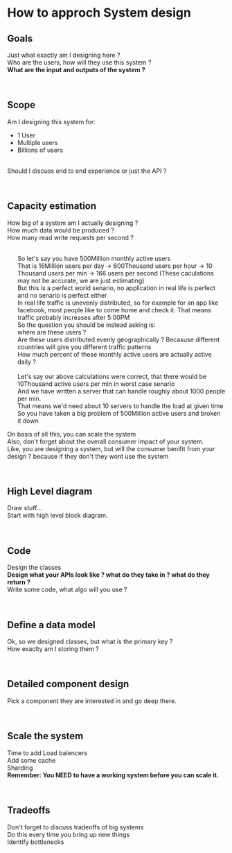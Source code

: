 <h1>How to approch System design</h1>

<h2>Goals</h2>
<p>
Just what exactly am I designing here ? </br>
Who are the users, how will they use this system ?</br>
<b>What are the input and outputs of the system ? </b></br>
</p>
</br>

<h2>Scope</h2>
<p>
Am I designing this system for: </br>
<ul>
<li> 1 User </li>
<li> Multiple users </li>
<li> Billions of users </li>
</ul>
</br>
Should I discuss end to end experience or just the API ? </br>
</p>
</br>

<h2>Capacity estimation</h2>
<p>
How big of a system am I actually designing ?</br>
How much data would be produced ? </br>
How many read write requests per second ? </br>
</br>
<ul>
<content>So let's say you have 500Million monthly active users</content></br>
<content> That is 16Million users per day -> 600Thousand users per hour -> 10 Thousand users per min -> 166 users per second (These caculations may not be accurate, we are just estimating)</content></br>
<content>But this is a perfect world senario, no application in real life is perfect and no senario is perfect either</content></br>
<content>In real life traffic is unevenly distributed, so for example for an app like facebook, most people like to come home and check it. That means traffic probably increases after 5:00PM</content></br>
<content>So the question you should be instead asking is: </content></br>
<content>where are these users ?</content></br>
<content>Are these users distributed evenly geographically ? Becasuse different countries will give you different traffic patterns</content></br>
<content>How much percent of these monthly active users are actually active daily ?</content></br></br>
<content> Let's say our above calculations were correct, that there would be 10Thousand active users per min in worst case senario</content></br>
<content>And we have written a server that can handle roughly about 1000 people per min.</content></br>
<content>That means we'd need about 10 servers to handle the load at given time</content></br>
<content> So you have taken a big problem of 500Million active users and broken it down </content></br>
</ul>
On basis of all this, you can scale the system</br>
Also, don't forget about the overall consumer impact of your system.</br>
Like, you are designing a system, but will the consumer benifit from your design ? because if they don't they wont use the system</br>
</p>
</br>

<h2>High Level diagram</h2>
<p>
Draw stuff... </br>
Start with high level block diagram.</br>
</p>
</br>

<h2>Code</h2>
<p>
Design the classes </br>
<b>Design what your APIs look like ? what do they take in ? what do they return ?</b> </br>
Write some code, what algo will you use ?</br>
</p>
</br>

<h2>Define a data model</h2>
<p>
Ok, so we designed classes, but what is the primary key ? </br>
How exaclty am I storing them ? <?br>
</p>
</br>

<h2>Detailed component design</h2>
<p>
Pick a component they are interested in and go deep there. </br>
</p>
</br>

<h2>Scale the system</h2>
<p>
Time to add Load balencers </br>
Add some cache </br>
Sharding </br>
<b> Remember: You NEED to have a working system before you can scale it. </b> </br>
</p>
</br>

<h2>Tradeoffs</h2>
<p>
Don't forget to discuss tradeoffs of big systems</br>
Do this every time you bring up new things </br>
Identify bottlenecks </br>
</p>
